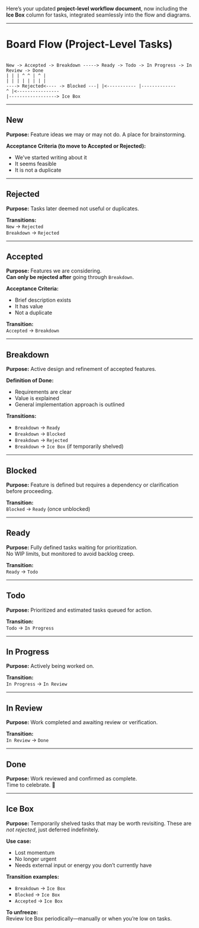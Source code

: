 Here’s your updated **project-level workflow document**, now including the **Ice Box** column for tasks, integrated seamlessly into the flow and diagrams.

---

# Board Flow (Project-Level Tasks)

```

New -> Accepted -> Breakdown -----> Ready -> Todo -> In Progress -> In Review -> Done  
| | | ^ ^ | ^ |  
| | | | | | | |  
----> Rejected<---- -> Blocked ---| |<----------- |-------------  
^ |<----------------  
|------------------> Ice Box

```

---

## New

**Purpose:** Feature ideas we may or may not do. A place for brainstorming.

**Acceptance Criteria (to move to Accepted or Rejected):**
- We've started writing about it
- It seems feasible
- It is not a duplicate

---

## Rejected

**Purpose:** Tasks later deemed not useful or duplicates.

**Transitions:**  
`New` → `Rejected`  
`Breakdown` → `Rejected`

---

## Accepted

**Purpose:** Features we are considering.  
**Can only be rejected after** going through `Breakdown`.

**Acceptance Criteria:**
- Brief description exists
- It has value
- Not a duplicate

**Transition:**  
`Accepted` → `Breakdown`

---

## Breakdown

**Purpose:** Active design and refinement of accepted features.

**Definition of Done:**
- Requirements are clear
- Value is explained
- General implementation approach is outlined

**Transitions:**
- `Breakdown` → `Ready`
- `Breakdown` → `Blocked`
- `Breakdown` → `Rejected`
- `Breakdown` → `Ice Box` (if temporarily shelved)

---

## Blocked

**Purpose:** Feature is defined but requires a dependency or clarification before proceeding.

**Transition:**  
`Blocked` → `Ready` (once unblocked)

---

## Ready

**Purpose:** Fully defined tasks waiting for prioritization.  
No WIP limits, but monitored to avoid backlog creep.

**Transition:**  
`Ready` → `Todo`

---

## Todo

**Purpose:** Prioritized and estimated tasks queued for action.

**Transition:**  
`Todo` → `In Progress`

---

## In Progress

**Purpose:** Actively being worked on.

**Transition:**  
`In Progress` → `In Review`

---

## In Review

**Purpose:** Work completed and awaiting review or verification.

**Transition:**  
`In Review` → `Done`

---

## Done

**Purpose:** Work reviewed and confirmed as complete.  
Time to celebrate. 🎉

---

## Ice Box

**Purpose:** Temporarily shelved tasks that may be worth revisiting. These are *not rejected*, just deferred indefinitely.

**Use case:**
- Lost momentum
- No longer urgent
- Needs external input or energy you don’t currently have

**Transition examples:**
- `Breakdown` → `Ice Box`
- `Blocked` → `Ice Box`
- `Accepted` → `Ice Box`

**To unfreeze:**  
Review Ice Box periodically—manually or when you’re low on tasks.

